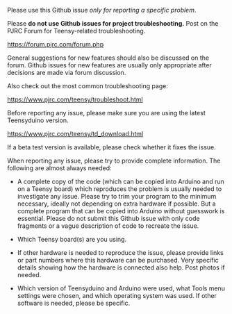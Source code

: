 Please use this Github issue *only for reporting a specific problem*.

Please **do not use Github issues for project troubleshooting.**  Post on the PJRC Forum for Teensy-related troubleshooting.

https://forum.pjrc.com/forum.php

General suggestions for new features should also be discussed on the forum.  Github issues for new features are usually only appropriate after decisions are made via forum discussion.

Also check out the most common troubleshooting page:

https://www.pjrc.com/teensy/troubleshoot.html

Before reporting any issue, please make sure you are using the latest Teensyduino version.

https://www.pjrc.com/teensy/td_download.html

If a beta test version is available, please check whether it fixes the issue.

When reporting any issue, please try to provide complete information.  The following are almost always needed:

- A complete copy of the code (which can be copied into Arduino and run on a Teensy board) which reproduces the problem is usually needed to investigate any issue.  Please try to trim your program to the minimum necessary, ideally not depending on extra hardware if possible.  But a complete program that can be copied into Arduino without guesswork is essential.  Please do not submit this Github issue with only code fragments or a vague description of code to recreate the issue.

- Which Teensy board(s) are you using.

- If other hardware is needed to reproduce the issue, please provide links or part numbers where this hardware can be purchased.  Very specific details showing how the hardware is connected also help.  Post photos if needed.

- Which version of Teensyduino and Arduino were used, what Tools menu settings were chosen, and which operating system was used.  If other software is needed, please be specific.
